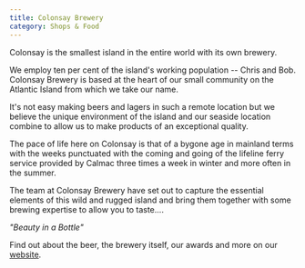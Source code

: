 ```yaml
---
title: Colonsay Brewery
category: Shops & Food
---
```


Colonsay is the smallest island in the entire world with its own brewery.

We employ ten per cent of the island's working population -- Chris and Bob. Colonsay Brewery is based at the heart of our small community on the Atlantic Island from which we take our name.

It's not easy making beers and lagers in such a remote location but we believe the unique environment of the island and our seaside location combine to allow us to make products of an exceptional quality.

The pace of life here on Colonsay is that of a bygone age in mainland terms with the weeks punctuated with the coming and going of the lifeline ferry service provided by Calmac three times a week in winter and more often in the summer.

The team at Colonsay Brewery have set out to capture the essential elements of this wild and rugged island and bring them together with some brewing expertise to allow you to taste....

*"Beauty in a Bottle"*
    
Find out about the beer, the brewery itself, our awards and more on our <a href="http://www.colonsaybrewery.co.uk/">website</a>.